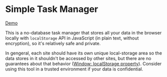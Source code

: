 # Simple Task Manager

[Demo](https://hcsung.com/stm/)

This is a no-database task manager that stores all your data in the browser locally with `localStorage` API in JavaScript (in plain text, without encryption), so it's relatively safe and private.

In gengeral, each site should have its own unique local-storage area so the data stores in it shouldn't be accessed by other sites, but there are no guarantees about that behavior ([Window: localStorage property](https://developer.mozilla.org/en-US/docs/Web/API/Window/localStorage)). Consider using this tool in a trusted environment if your data is confidential.
